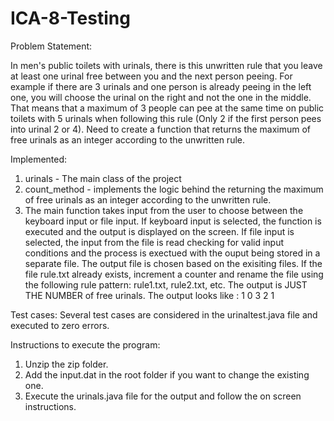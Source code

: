 # ICA-8-Testing

Problem Statement:

In men's public toilets with urinals, there is this unwritten rule that you leave at least one urinal free between you and the next person peeing. For example if there are 3 urinals and one person is already peeing in the left one, you will choose the urinal on the right and not the one in the middle. That means that a maximum of 3 people can pee at the same time on public toilets with 5 urinals when following this rule (Only 2 if the first person pees into urinal 2 or 4). Need to create a function that returns the maximum of free urinals as an integer according to the unwritten rule.

Implemented:

1. urinals - The main class of the project
2. count_method - implements the logic behind the returning the maximum of free urinals as an integer according to the unwritten rule.
3. The main function takes input from the user to choose between the keyboard input or file input. 
    If keyboard input is selected, the function is executed and the output is displayed on the screen.
    If file input is selected, the input from the file is read checking for valid input conditions and the process is exectued with the ouput being stored in a separate file. The output file is chosen based on the exisiting files. If the file rule.txt already exists, increment a counter and rename the file using the following rule pattern: rule1.txt, rule2.txt, etc. The output is JUST THE NUMBER of free urinals. The output looks like :
    1 
    0 
    3 
    2 
    1
    
Test cases: 
Several test cases are considered in the urinaltest.java file and executed to zero errors. 

Instructions to execute the program:
1. Unzip the zip folder.
2. Add the input.dat in the root folder if you want to change the existing one.
3. Execute the urinals.java file for the output and follow the on screen instructions.
